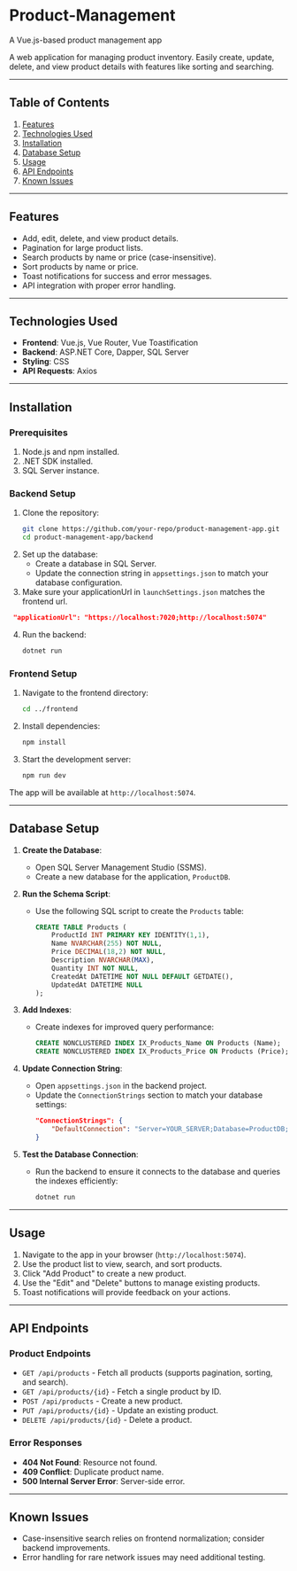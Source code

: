 # Product-Management

A Vue.js-based product management app

A web application for managing product inventory. Easily create, update, delete, and view product details with features like sorting and searching.

---

## Table of Contents

1. [Features](#features)
2. [Technologies Used](#technologies-used)
3. [Installation](#installation)
4. [Database Setup](#database-setup)
5. [Usage](#usage)
6. [API Endpoints](#api-endpoints)
7. [Known Issues](#known-issues)

---

## Features

- Add, edit, delete, and view product details.
- Pagination for large product lists.
- Search products by name or price (case-insensitive).
- Sort products by name or price.
- Toast notifications for success and error messages.
- API integration with proper error handling.

---

## Technologies Used

- **Frontend**: Vue.js, Vue Router, Vue Toastification
- **Backend**: ASP.NET Core, Dapper, SQL Server
- **Styling**: CSS
- **API Requests**: Axios

---

## Installation

### Prerequisites

1. Node.js and npm installed.
2. .NET SDK installed.
3. SQL Server instance.

### Backend Setup

1. Clone the repository:
   ```bash
   git clone https://github.com/your-repo/product-management-app.git
   cd product-management-app/backend
   ```
2. Set up the database:
   - Create a database in SQL Server.
   - Update the connection string in `appsettings.json` to match your database configuration.
3. Make sure your applicationUrl in `launchSettings.json` matches the frontend url.

```json
 "applicationUrl": "https://localhost:7020;http://localhost:5074"
```

4. Run the backend:
   ```bash
   dotnet run
   ```

### Frontend Setup

1. Navigate to the frontend directory:
   ```bash
   cd ../frontend
   ```
2. Install dependencies:
   ```bash
   npm install
   ```
3. Start the development server:
   ```bash
   npm run dev
   ```

The app will be available at `http://localhost:5074`.

---

## Database Setup

1. **Create the Database**:

   - Open SQL Server Management Studio (SSMS).
   - Create a new database for the application, `ProductDB`.

2. **Run the Schema Script**:

   - Use the following SQL script to create the `Products` table:
     ```sql
     CREATE TABLE Products (
         ProductId INT PRIMARY KEY IDENTITY(1,1),
         Name NVARCHAR(255) NOT NULL,
         Price DECIMAL(18,2) NOT NULL,
         Description NVARCHAR(MAX),
         Quantity INT NOT NULL,
         CreatedAt DATETIME NOT NULL DEFAULT GETDATE(),
         UpdatedAt DATETIME NULL
     );
     ```

3. **Add Indexes**:

   - Create indexes for improved query performance:
     ```sql
     CREATE NONCLUSTERED INDEX IX_Products_Name ON Products (Name);
     CREATE NONCLUSTERED INDEX IX_Products_Price ON Products (Price);
     ```

4. **Update Connection String**:

   - Open `appsettings.json` in the backend project.
   - Update the `ConnectionStrings` section to match your database settings:
     ```json
     "ConnectionStrings": {
         "DefaultConnection": "Server=YOUR_SERVER;Database=ProductDB;User Id=YOUR_USER;Password=YOUR_PASSWORD;"
     }
     ```

5. **Test the Database Connection**:
   - Run the backend to ensure it connects to the database and queries the indexes efficiently:
     ```bash
     dotnet run
     ```

---

## Usage

1. Navigate to the app in your browser (`http://localhost:5074`).
2. Use the product list to view, search, and sort products.
3. Click "Add Product" to create a new product.
4. Use the "Edit" and "Delete" buttons to manage existing products.
5. Toast notifications will provide feedback on your actions.

---

## API Endpoints

### Product Endpoints

- `GET /api/products` - Fetch all products (supports pagination, sorting, and search).
- `GET /api/products/{id}` - Fetch a single product by ID.
- `POST /api/products` - Create a new product.
- `PUT /api/products/{id}` - Update an existing product.
- `DELETE /api/products/{id}` - Delete a product.

### Error Responses

- **404 Not Found**: Resource not found.
- **409 Conflict**: Duplicate product name.
- **500 Internal Server Error**: Server-side error.

---

## Known Issues

- Case-insensitive search relies on frontend normalization; consider backend improvements.
- Error handling for rare network issues may need additional testing.
